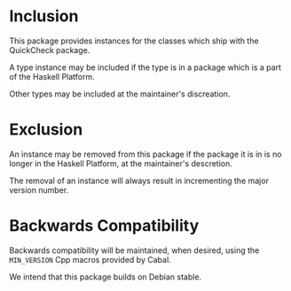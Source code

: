 # Inclusion

This package provides instances for the classes which ship with the QuickCheck package.

A type instance may be included if the type is in a package which is a part
of the Haskell Platform.

Other types may be included at the maintainer's discreation.

# Exclusion

An instance may be removed from this package if the package it is in is no longer
in the Haskell Platform, at the maintainer's descretion.

The removal of an instance will always result in incrementing the major version number.

# Backwards Compatibility

Backwards compatibility will be maintained, when desired, using the `MIN_VERSION` Cpp macros
provided by Cabal.

We intend that this package builds on Debian stable.
